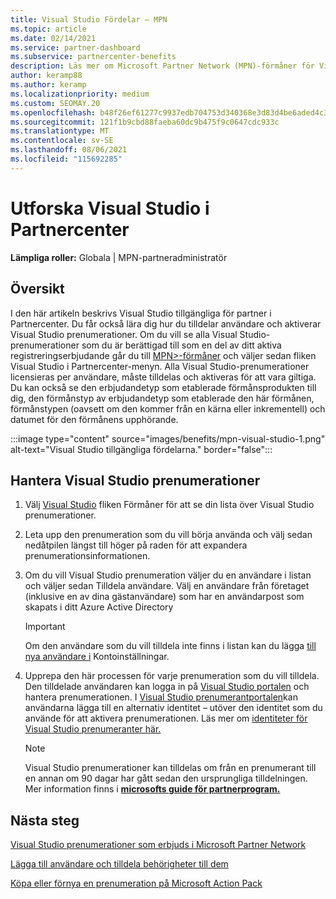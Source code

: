 ```yaml
---
title: Visual Studio Fördelar – MPN
ms.topic: article
ms.date: 02/14/2021
ms.service: partner-dashboard
ms.subservice: partnercenter-benefits
description: Läs mer om Microsoft Partner Network (MPN)-förmåner för Visual Studio prenumerationer
author: keramp88
ms.author: keramp
ms.localizationpriority: medium
ms.custom: SEOMAY.20
ms.openlocfilehash: b48f26ef61277c9937edb704753d340368e3d83d4be6aded4c3706daeb591b35
ms.sourcegitcommit: 121f1b9cbd88faeba60dc9b475f9c0647cdc933c
ms.translationtype: MT
ms.contentlocale: sv-SE
ms.lasthandoff: 08/06/2021
ms.locfileid: "115692285"
---
```

# <a name="explore-the-visual-studio-benefits-area-in-partner-center"></a>Utforska Visual Studio i Partnercenter

**Lämpliga roller:** Globala | MPN-partneradministratör

## <a name="overview"></a>Översikt

I den här artikeln beskrivs Visual Studio tillgängliga för partner i Partnercenter. Du får också lära dig hur du tilldelar användare och aktiverar Visual Studio prenumerationer. Om du vill se alla Visual Studio-prenumerationer som du är berättigad till som en del av ditt aktiva registreringserbjudande går du till [MPN>-förmåner](https://partner.microsoft.com/dashboard/mpn/membership/benefits/visualstudio) och väljer sedan fliken Visual Studio i Partnercenter-menyn. Alla Visual Studio-prenumerationer licensieras per användare, måste tilldelas och aktiveras för att vara giltiga. Du kan också se den erbjudandetyp som etablerade förmånsprodukten till dig, den förmånstyp av erbjudandetyp som etablerade den här förmånen, förmånstypen (oavsett om den kommer från en kärna eller inkrementell) och datumet för den förmånens upphörande.

:::image type="content" source="images/benefits/mpn-visual-studio-1.png" alt-text="Visual Studio tillgängliga fördelarna." border="false":::

## <a name="manage-visual-studio-subscriptions"></a>Hantera Visual Studio prenumerationer

1. Välj [Visual Studio](https://partner.microsoft.com/dashboard/mpn/membership/benefits/visualstudio) fliken Förmåner för att se din lista över Visual Studio prenumerationer.

2. Leta upp den prenumeration som du vill börja använda och välj sedan nedåtpilen längst till höger på raden för att expandera prenumerationsinformationen.

3. Om du vill Visual Studio prenumeration väljer du en användare i listan och väljer sedan Tilldela användare. Välj en användare från företaget (inklusive en av dina gästanvändare) som har en användarpost som skapats i ditt Azure Active Directory

   > [!IMPORTANT]
   > Om den användare som du vill tilldela inte finns i listan kan du lägga [till nya användare i](create-user-accounts-and-set-permissions.md) Kontoinställningar.

4. Upprepa den här processen för varje prenumeration som du vill tilldela. Den tilldelade användaren kan logga in på [Visual Studio portalen](https://my.visualstudio.com/) och hantera prenumerationen. I [Visual Studio prenumerantportalen](https://my.visualstudio.com/?wt.mc_id=o%7Emsft%7Edocs)kan användarna lägga till en alternativ identitet – utöver den identitet som du använde för att aktivera prenumerationen. Läs mer om [identiteter för Visual Studio prenumeranter här.](/visualstudio/subscriptions/vs-alternate-identity)

   > [!Note]
   > Visual Studio prenumerationer kan tilldelas om från en prenumerant till en annan om 90 dagar har gått sedan den ursprungliga tilldelningen. Mer information finns i **[microsofts guide för partnerprogram.](https://aka.ms/partner-benefits-use-guide)**

## <a name="next-steps"></a>Nästa steg

[Visual Studio prenumerationer som erbjuds i Microsoft Partner Network](/visualstudio/subscriptions/program-mpn)

[Lägga till användare och tilldela behörigheter till dem](create-user-accounts-and-set-permissions.md)

[Köpa eller förnya en prenumeration på Microsoft Action Pack](mpn-get-action-pack.md)
